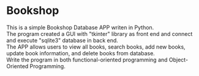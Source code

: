 # Bookshop

This is a simple Bookshop Database APP writen in Python.  
The program created a GUI with "tkinter" library as front end and connect and execute "sqlite3" database in back end.  
The APP allows users to view all books, search books, add new books, update book information, and delete books from database.   
Write the program in both functional-oriented programming and Object-Oriented Programming.  
